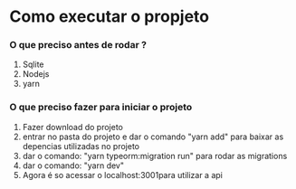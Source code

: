 <h1>Como executar o propjeto</h1>

<h3>O que preciso antes de rodar ?</h3>
<ol>
    <li>
        Sqlite
    </li>
    <li>
        Nodejs
    </li>
    <li>
        yarn
    </li>
</ol>
<h3>O que preciso fazer para iniciar o projeto</h3>
<ol>
    <li> Fazer download do projeto </li>
    <li> entrar no pasta do projeto e dar o comando "yarn add" para baixar as depencias utilizadas no projeto</li>
    <li> dar o comando: "yarn typeorm:migration run" para rodar as migrations</li>
    <li> dar o comando: "yarn dev"</li>
    <li>Agora é so acessar o localhost:3001para utilizar a api</li>
</ol>


